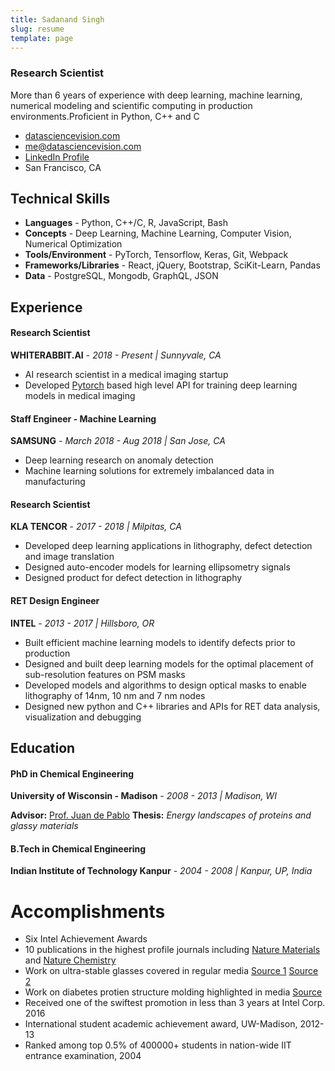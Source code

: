 ```yaml
---
title: Sadanand Singh
slug: resume
template: page
---
```


### Research Scientist

More than 6 years of experience with deep learning, machine learning, numerical modeling and scientific computing in production environments.Proficient in Python, C++ and C

- [datasciencevision.com](https://datasciencevision.com)
- [me@datasciencevision.com](mailto:me@datasciencevision.com)
- [LinkedIn Profile](https://www.linkedin.com/in/sadanandsingh/)
- San Francisco, CA

## Technical Skills

- **Languages** - Python, C++/C, R, JavaScript, Bash
- **Concepts** - Deep Learning, Machine Learning, Computer Vision, Numerical Optimization
- **Tools/Environment** - PyTorch, Tensorflow, Keras, Git, Webpack
- **Frameworks/Libraries** - React, jQuery, Bootstrap, SciKit-Learn, Pandas
- **Data** - PostgreSQL, Mongodb, GraphQL, JSON

## Experience

#### Research Scientist

**WHITERABBIT.AI** - _2018 - Present | Sunnyvale, CA_

- AI research scientist in a medical imaging startup
- Developed [Pytorch](https://pytorch.org/) based high level API for training deep learning models in medical imaging

#### Staff Engineer - Machine Learning

**SAMSUNG** - _March 2018 - Aug 2018 | San Jose, CA_

- Deep learning research on anomaly detection
- Machine learning solutions for extremely imbalanced data in manufacturing

#### Research Scientist

**KLA TENCOR** - _2017 - 2018 | Milpitas, CA_

- Developed deep learning applications in lithography, defect detection and image translation
- Designed auto-encoder models for learning ellipsometry signals
- Designed product for defect detection in lithography

#### RET Design Engineer

**INTEL** - _2013 - 2017 | Hillsboro, OR_

- Built efficient machine learning models to identify defects prior to production
- Designed and built deep learning models for the optimal placement of sub-resolution features on PSM masks
- Developed models and algorithms to design optical masks to enable lithography of 14nm, 10 nm and 7 nm nodes
- Designed new python and C++ libraries and APIs for RET data analysis, visualization and debugging


## Education

#### PhD in Chemical Engineering

**University of Wisconsin - Madison** - _2008 - 2013 | Madison, WI_

**Advisor:** [Prof. Juan de Pablo](https://ime.uchicago.edu/de_pablo_lab/people/juan_de_pablo/) **Thesis:** *Energy landscapes of proteins and glassy materials*

#### B.Tech in Chemical Engineering

**Indian Institute of Technology Kanpur** - _2004 - 2008 | Kanpur, UP, India_

# Accomplishments

- Six Intel Achievement Awards
- 10 publications in the highest profile journals including [Nature Materials](https://www.nature.com/articles/nmat3521) and [Nature Chemistry](https://www.nature.com/articles/nchem.1293)
- Work on ultra-stable glasses covered in regular media [Source 1](https://phys.org/news/2013-01-reveals-ordinary-glass-extraordinary-properties.html) [Source 2](https://www.redorbit.com/news/science/1113407994/new-type-of-glass-demonstrates-molecular-order-082115/)
- Work on diabetes protien structure molding highlighted in media [Source](https://cen.acs.org/articles/91/i46/Unfolding-Diabetes.html)
- Received one of the swiftest promotion in less than 3 years at Intel Corp. 2016
- International student academic achievement award, UW-Madison, 2012-13
- Ranked among top 0.5% of 400000+ students in nation-wide IIT entrance examination, 2004
